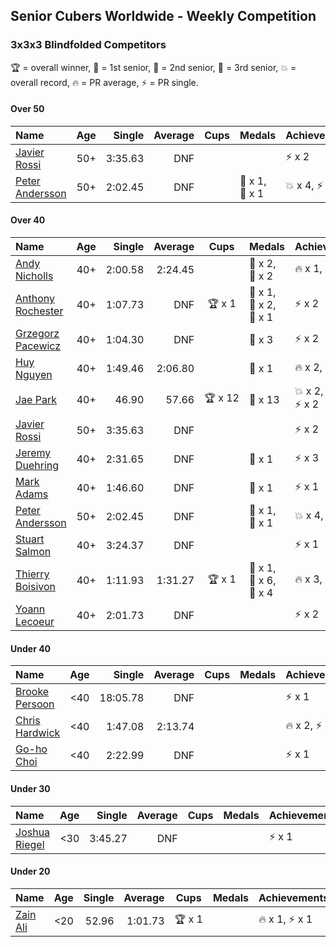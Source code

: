 ## Senior Cubers Worldwide - Weekly Competition
### 3x3x3 Blindfolded Competitors

🏆 = overall winner, 🥇 = 1st senior, 🥈 = 2nd senior, 🥉 = 3rd senior, 💥 = overall record, 🔥 = PR average, ⚡ = PR single.

#### Over 50

| Name | Age | Single | Average | Cups | Medals | Achievements |
| :-- | :--: | --: | --: | :--: | :-- | :-- |
| [Javier Rossi](../../persons/javier_rossi/333bf.md) | 50+ | 3:35.63 | DNF |  |  | <span style="white-space: nowrap">⚡ x 2</span> |
| [Peter Andersson](../../persons/peter_andersson/333bf.md) | 50+ | 2:02.45 | DNF |  | <span style="white-space: nowrap">🥈 x 1</span>, <span style="white-space: nowrap">🥉 x 1</span> | <span style="white-space: nowrap">💥 x 4</span>, <span style="white-space: nowrap">⚡ x 4</span> |

#### Over 40

| Name | Age | Single | Average | Cups | Medals | Achievements |
| :-- | :--: | --: | --: | :--: | :-- | :-- |
| [Andy Nicholls](../../persons/andy_nicholls/333bf.md) | 40+ | 2:00.58 | 2:24.45 |  | <span style="white-space: nowrap">🥈 x 2</span>, <span style="white-space: nowrap">🥉 x 2</span> | <span style="white-space: nowrap">🔥 x 1</span>, <span style="white-space: nowrap">⚡ x 1</span> |
| [Anthony Rochester](../../persons/anthony_rochester/333bf.md) | 40+ | 1:07.73 | DNF | <span style="white-space: nowrap">🏆 x 1</span> | <span style="white-space: nowrap">🥇 x 1</span>, <span style="white-space: nowrap">🥈 x 2</span>, <span style="white-space: nowrap">🥉 x 1</span> | <span style="white-space: nowrap">⚡ x 2</span> |
| [Grzegorz Pacewicz](../../persons/grzegorz_pacewicz/333bf.md) | 40+ | 1:04.30 | DNF |  | <span style="white-space: nowrap">🥈 x 3</span> | <span style="white-space: nowrap">⚡ x 2</span> |
| [Huy Nguyen](../../persons/huy_nguyen/333bf.md) | 40+ | 1:49.46 | 2:06.80 |  | <span style="white-space: nowrap">🥉 x 1</span> | <span style="white-space: nowrap">🔥 x 2</span>, <span style="white-space: nowrap">⚡ x 3</span> |
| [Jae Park](../../persons/jae_park/333bf.md) | 40+ | 46.90 | 57.66 | <span style="white-space: nowrap">🏆 x 12</span> | <span style="white-space: nowrap">🥇 x 13</span> | <span style="white-space: nowrap">💥 x 2</span>, <span style="white-space: nowrap">🔥 x 1</span>, <span style="white-space: nowrap">⚡ x 2</span> |
| [Javier Rossi](../../persons/javier_rossi/333bf.md) | 50+ | 3:35.63 | DNF |  |  | <span style="white-space: nowrap">⚡ x 2</span> |
| [Jeremy Duehring](../../persons/jeremy_duehring/333bf.md) | 40+ | 2:31.65 | DNF |  | <span style="white-space: nowrap">🥉 x 1</span> | <span style="white-space: nowrap">⚡ x 3</span> |
| [Mark Adams](../../persons/mark_adams/333bf.md) | 40+ | 1:46.60 | DNF |  | <span style="white-space: nowrap">🥉 x 1</span> | <span style="white-space: nowrap">⚡ x 1</span> |
| [Peter Andersson](../../persons/peter_andersson/333bf.md) | 50+ | 2:02.45 | DNF |  | <span style="white-space: nowrap">🥈 x 1</span>, <span style="white-space: nowrap">🥉 x 1</span> | <span style="white-space: nowrap">💥 x 4</span>, <span style="white-space: nowrap">⚡ x 4</span> |
| [Stuart Salmon](../../persons/stuart_salmon/333bf.md) | 40+ | 3:24.37 | DNF |  |  | <span style="white-space: nowrap">⚡ x 1</span> |
| [Thierry Boisivon](../../persons/thierry_boisivon/333bf.md) | 40+ | 1:11.93 | 1:31.27 | <span style="white-space: nowrap">🏆 x 1</span> | <span style="white-space: nowrap">🥇 x 1</span>, <span style="white-space: nowrap">🥈 x 6</span>, <span style="white-space: nowrap">🥉 x 4</span> | <span style="white-space: nowrap">🔥 x 3</span>, <span style="white-space: nowrap">⚡ x 2</span> |
| [Yoann Lecoeur](../../persons/yoann_lecoeur/333bf.md) | 40+ | 2:01.73 | DNF |  |  | <span style="white-space: nowrap">⚡ x 2</span> |

#### Under 40

| Name | Age | Single | Average | Cups | Medals | Achievements |
| :-- | :--: | --: | --: | :--: | :-- | :-- |
| [Brooke Persoon](../../persons/brooke_persoon/333bf.md) | <40 | 18:05.78 | DNF |  |  | <span style="white-space: nowrap">⚡ x 1</span> |
| [Chris Hardwick](../../persons/chris_hardwick/333bf.md) | <40 | 1:47.08 | 2:13.74 |  |  | <span style="white-space: nowrap">🔥 x 2</span>, <span style="white-space: nowrap">⚡ x 4</span> |
| [Go-ho Choi](../../persons/go_ho_choi/333bf.md) | <40 | 2:22.99 | DNF |  |  | <span style="white-space: nowrap">⚡ x 1</span> |

#### Under 30

| Name | Age | Single | Average | Cups | Medals | Achievements |
| :-- | :--: | --: | --: | :--: | :-- | :-- |
| [Joshua Riegel](../../persons/joshua_riegel/333bf.md) | <30 | 3:45.27 | DNF |  |  | <span style="white-space: nowrap">⚡ x 1</span> |

#### Under 20

| Name | Age | Single | Average | Cups | Medals | Achievements |
| :-- | :--: | --: | --: | :--: | :-- | :-- |
| [Zain Ali](../../persons/zain_ali/333bf.md) | <20 | 52.96 | 1:01.73 | <span style="white-space: nowrap">🏆 x 1</span> |  | <span style="white-space: nowrap">🔥 x 1</span>, <span style="white-space: nowrap">⚡ x 1</span> |


<!-- Global site tag (gtag.js) - Google Analytics -->
<script async src="https://www.googletagmanager.com/gtag/js?id=UA-86348435-3"></script>
<script>window.dataLayer = window.dataLayer || []; function gtag() {dataLayer.push(arguments);} gtag('js', new Date()); gtag('config', 'UA-86348435-3');</script>
